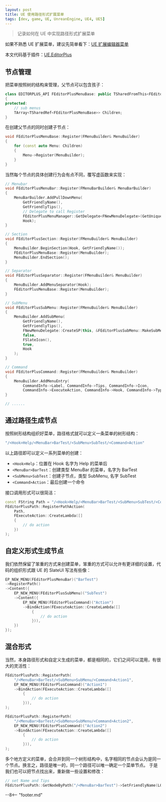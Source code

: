 ```yaml
---
layout: post
title: UE 使用路径形式扩展菜单
tags: [dev, game, UE, UnreanEngine, UE4, UE5]
---
```

<meta property="og:title" content="UE 使用路径形式扩展菜单" />

> 记录如何在 UE 中实现路径形式扩展菜单

如果不熟悉 UE 扩展菜单，建议先简单看下：[UE 扩展编辑器菜单](ue-扩展编辑器菜单.md)

本文代码基于插件：[UE.EditorPlus](https://github.com/disenone/UE.EditorPlus)

## 节点管理

把菜单按照树的结构来管理，父节点可以包含孩子：

```cpp
class EDITORPLUS_API FEditorPlusMenuBase: public TSharedFromThis<FEditorPlusMenuBase>
{
protected:
	// sub menus
	TArray<TSharedRef<FEditorPlusMenuBase>> Children;
}
```

在创建父节点的同时创建子节点：

```cpp
void FEditorPlusMenuBase::Register(FMenuBuilder& MenuBuilder)
{
	for (const auto Menu: Children)
	{
		Menu->Register(MenuBuilder);
	}
}
```

当然每个节点的具体创建行为会有点不同，覆写虚函数来实现：

```cpp
// Menubar
void FEditorPlusMenuBar::Register(FMenuBarBuilder& MenuBarBuilder)
{
	MenuBarBuilder.AddPullDownMenu(
		GetFriendlyName(),
		GetFriendlyTips(),
        // Delegate to call Register
		FEditorPlusMenuManager::GetDelegate<FNewMenuDelegate>(GetUniqueId()),       
		Hook);
}

// Section
void FEditorPlusSection::Register(FMenuBuilder& MenuBuilder)
{
	MenuBuilder.BeginSection(Hook, GetFriendlyName());
	FEditorPlusMenuBase::Register(MenuBuilder);
	MenuBuilder.EndSection();
}

// Separator
void FEditorPlusSeparator::Register(FMenuBuilder& MenuBuilder)
{
	MenuBuilder.AddMenuSeparator(Hook);
	FEditorPlusMenuBase::Register(MenuBuilder);
}

// SubMenu
void FEditorPlusSubMenu::Register(FMenuBuilder& MenuBuilder)
{
	MenuBuilder.AddSubMenu(
		GetFriendlyName(),
		GetFriendlyTips(),
		FNewMenuDelegate::CreateSP(this, &FEditorPlusSubMenu::MakeSubMenu),
		false,
		FSlateIcon(),
		true,
		Hook
	);
}

// Command
void FEditorPlusCommand::Register(FMenuBuilder& MenuBuilder)
{
    MenuBuilder.AddMenuEntry(
        CommandInfo->Label, CommandInfo->Tips, CommandInfo->Icon,
        CommandInfo->ExecuteAction, CommandInfo->Hook, CommandInfo->Type);
}

// ......
```

## 通过路径生成节点

按照树形结构组织好菜单，路径格式就可以定义一条菜单的树形结构：

```cpp
"/<Hook>Help/<MenuBar>BarTest/<SubMenu>SubTest/<Command>Action"
```

以上路径即可以定义一系列菜单的创建：

- `<Hook>Help`：位置在 Hook 名字为 Help 的菜单后
- `<MenuBar>BarTest`：创建类型 MenuBar 的菜单，名字为 BarTest
- `<SubMenu>SubTest`：创建子节点，类型 SubMenu, 名字 SubTest
- `<Command>Action`：最后创建一个命令

接口调用形式可以很简洁：

```cpp
const FString Path = "/<Hook>Help/<MenuBar>BarTest/<SubMenu>SubTest/<Command>Action";
FEditorPlusPath::RegisterPathAction(
	Path, 
    FExecuteAction::CreateLambda([]
    {
        // do action
    })
);
```

## 自定义形式生成节点

我们依然保留了笨重的方式来创建菜单，笨重的方式可以允许有更详细的设置，代码的组织形式跟 UE 的 SlateUI 写法有些像：

```cpp
EP_NEW_MENU(FEditorPlusMenuBar)("BarTest")
->RegisterPath()
->Content({
    EP_NEW_MENU(FEditorPlusSubMenu)("SubTest")
    ->Content({
        EP_NEW_MENU(FEditorPlusCommand)("Action")
        ->BindAction(FExecuteAction::CreateLambda([]
            {
                // do action
            })),
    })
});
```

## 混合形式

当然，本身路径形式和自定义生成的菜单，都是相同的，它们之间可以混用，有很大的灵活性：

```cpp
FEditorPlusPath::RegisterPath(
    "/<MenuBar>BarTest/<SubMenu>SubMenu/<Command>Action1", 
    EP_NEW_MENU(FEditorPlusCommand)("Action1")
    ->BindAction(FExecuteAction::CreateLambda([]
        {
            // do action
        })),
);

FEditorPlusPath::RegisterPath(
    "/<MenuBar>BarTest/<SubMenu>SubMenu/<Command>Action2", 
    EP_NEW_MENU(FEditorPlusCommand)("Action2")
    ->BindAction(FExecuteAction::CreateLambda([]
        {
            // do action
        })),
);
```

多个地方定义的菜单，会合并到同一个树形结构中，名字相同的节点会认为是同一个节点。换言之，路径是唯一的，同一个路径可以唯一确定一个菜单节点。
于是我们也可以把节点找出来，重新做一些设置和修改：

```cpp
// set Name and Tips
FEditorPlusPath::GetNodeByPath("/<MenuBar>BarTest")->SetFriendlyName(LOCTEXT("MenuTest", "MenuTest"))->SetFriendlyTips(LOCTEXT("MenuTestTips", "MenuTestTips"));
```


--8<-- "footer.md"
